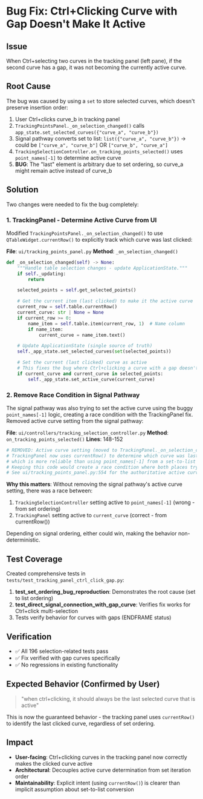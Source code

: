# Bug Fix: Ctrl+Clicking Curve with Gap Doesn't Make It Active

## Issue
When Ctrl+selecting two curves in the tracking panel (left pane), if the second curve has a gap, it was not becoming the currently active curve.

## Root Cause
The bug was caused by using a `set` to store selected curves, which doesn't preserve insertion order:

1. User Ctrl+clicks curve_b in tracking panel
2. `TrackingPointsPanel._on_selection_changed()` calls `app_state.set_selected_curves({"curve_a", "curve_b"})`
3. Signal pathway converts set to list: `list({"curve_a", "curve_b"})` → could be `["curve_a", "curve_b"]` OR `["curve_b", "curve_a"]`
4. `TrackingSelectionController.on_tracking_points_selected()` uses `point_names[-1]` to determine active curve
5. **BUG**: The "last" element is arbitrary due to set ordering, so curve_a might remain active instead of curve_b

## Solution
Two changes were needed to fix the bug completely:

### 1. TrackingPanel - Determine Active Curve from UI
Modified `TrackingPointsPanel._on_selection_changed()` to use `QTableWidget.currentRow()` to explicitly track which curve was last clicked:

**File**: `ui/tracking_points_panel.py`
**Method**: `_on_selection_changed()`

```python
def _on_selection_changed(self) -> None:
    """Handle table selection changes - update ApplicationState."""
    if self._updating:
        return

    selected_points = self.get_selected_points()

    # Get the current item (last clicked) to make it the active curve
    current_row = self.table.currentRow()
    current_curve: str | None = None
    if current_row >= 0:
        name_item = self.table.item(current_row, 1)  # Name column
        if name_item:
            current_curve = name_item.text()

    # Update ApplicationState (single source of truth)
    self._app_state.set_selected_curves(set(selected_points))

    # Set the current (last clicked) curve as active
    # This fixes the bug where Ctrl+clicking a curve with a gap doesn't make it active
    if current_curve and current_curve in selected_points:
        self._app_state.set_active_curve(current_curve)
```

### 2. Remove Race Condition in Signal Pathway
The signal pathway was also trying to set the active curve using the buggy `point_names[-1]` logic, creating a race condition with the TrackingPanel fix. Removed active curve setting from the signal pathway:

**File**: `ui/controllers/tracking_selection_controller.py`
**Method**: `on_tracking_points_selected()`
**Lines**: 148-152

```python
# REMOVED: Active curve setting (moved to TrackingPanel._on_selection_changed)
# TrackingPanel now uses currentRow() to determine which curve was last clicked,
# which is more reliable than using point_names[-1] from a set-to-list conversion.
# Keeping this code would create a race condition where both places try to set active curve.
# See ui/tracking_points_panel.py:554 for the authoritative active curve setting.
```

**Why this matters**: Without removing the signal pathway's active curve setting, there was a race between:
1. `TrackingSelectionController` setting active to `point_names[-1]` (wrong - from set ordering)
2. `TrackingPanel` setting active to `current_curve` (correct - from currentRow())

Depending on signal ordering, either could win, making the behavior non-deterministic.

## Test Coverage
Created comprehensive tests in `tests/test_tracking_panel_ctrl_click_gap.py`:

1. **test_set_ordering_bug_reproduction**: Demonstrates the root cause (set to list ordering)
2. **test_direct_signal_connection_with_gap_curve**: Verifies fix works for Ctrl+click multi-selection
3. Tests verify behavior for curves with gaps (ENDFRAME status)

## Verification
- ✅ All 196 selection-related tests pass
- ✅ Fix verified with gap curves specifically
- ✅ No regressions in existing functionality

## Expected Behavior (Confirmed by User)
> "when ctrl+clicking, it should always be the last selected curve that is active"

This is now the guaranteed behavior - the tracking panel uses `currentRow()` to identify the last clicked curve, regardless of set ordering.

## Impact
- **User-facing**: Ctrl+clicking curves in the tracking panel now correctly makes the clicked curve active
- **Architectural**: Decouples active curve determination from set iteration order
- **Maintainability**: Explicit intent (using `currentRow()`) is clearer than implicit assumption about set-to-list conversion
